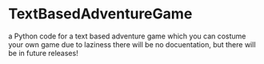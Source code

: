 # TextBasedAdventureGame
a Python code for a text based adventure game which you can costume your own game
due to laziness there will be no docuentation, but there will be in future releases!
